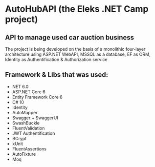 # AutoHubAPI (the Eleks .NET Camp project)

API to manage used car auction business
-
The project is being developed on the basis of a monolithic four-layer architecture using ASP.NET WebAPI, MSSQL as a database, EF as ORM, Identity as Authentification & Authorization service

## Framework & Libs that was used:

- NET 6.0 
- ASP.NET Core 6
- Entity Framework Core 6
- C# 10
- Identity
- AutoMapper
- Swagger + SwaggerUI
- SwashBuckle
- FluentValidation
- JWT Authentification
- BCrypt
- xUnit
- FluentAssertions
- AutoFixture
- Moq
